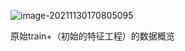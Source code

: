 ![image-20211130170805095](C:\Users\cultivator\Desktop\G-search\debug_info\image-20211130170805095.png)

原始train+（初始的特征工程）的数据概览





